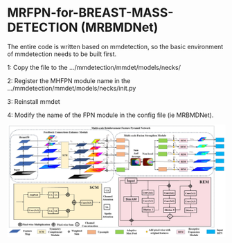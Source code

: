 # MRFPN-for-BREAST-MASS-DETECTION (MRBMDNet)

The entire code is written based on mmdetection, so the basic environment of mmdetection needs to be built first.

1: Copy the file to the .../mmdetection/mmdet/models/necks/

2: Register the MHFPN module name in the .../mmdetection/mmdet/models/necks/init.py

3: Reinstall mmdet

4: Modify the name of the FPN module in the config file (ie MRBMDNet).


![MRFPN](https://github.com/xianzhe-wang/MRFPN/blob/main/mrfpn/MRFPN%20.jpg)
